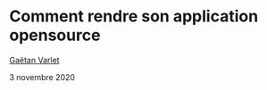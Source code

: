 # Comment rendre son application opensource

[Gaëtan Varlet](https://github.com/gaetan-varlet)

3 novembre 2020
